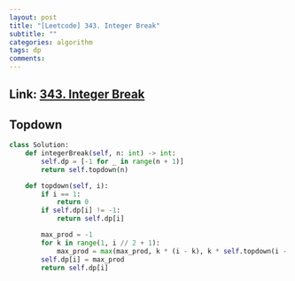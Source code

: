 ```yaml
---
layout: post
title: "[Leetcode] 343. Integer Break"
subtitle: ""
categories: algorithm
tags: dp
comments:
---
```


## Link: [343. Integer Break](https://leetcode.com/problems/integer-break/description/)

## Topdown

```py
class Solution:
    def integerBreak(self, n: int) -> int:
        self.dp = [-1 for _ in range(n + 1)]
        return self.topdown(n)

    def topdown(self, i):
        if i == 1:
            return 0
        if self.dp[i] != -1:
            return self.dp[i]

        max_prod = -1
        for k in range(1, i // 2 + 1):
            max_prod = max(max_prod, k * (i - k), k * self.topdown(i - k))
        self.dp[i] = max_prod
        return self.dp[i]
```
